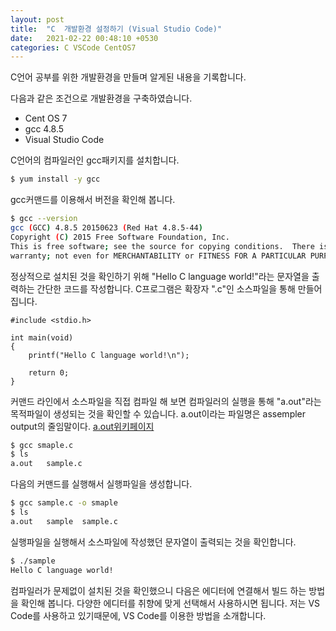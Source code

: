 ```yaml
---
layout: post
title:  "C  개발환경 설정하기 (Visual Studio Code)"
date:   2021-02-22 00:48:10 +0530
categories: C VSCode CentOS7
---
```

C언어 공부를 위한 개발환경을 만들며 알게된 내용을 기록합니다. 

다음과 같은 조건으로 개발환경을 구축하였습니다.

- Cent OS 7
- gcc 4.8.5
- Visual Studio Code

C언어의 컴파일러인 gcc패키지를 설치합니다.

```bash
$ yum install -y gcc
```
gcc커맨드를 이용해서 버전을 확인해 봅니다.

```bash
$ gcc --version
gcc (GCC) 4.8.5 20150623 (Red Hat 4.8.5-44)
Copyright (C) 2015 Free Software Foundation, Inc.
This is free software; see the source for copying conditions.  There is NO
warranty; not even for MERCHANTABILITY or FITNESS FOR A PARTICULAR PURPOSE.
```

정상적으로 설치된 것을 확인하기 위해 "Hello C language world!"라는 문자열을 출력하는 간단한 코드를 작성합니다. C프로그램은 확장자 ".c"인 소스파일을 통해 만들어집니다.

```
#include <stdio.h>

int main(void)
{
    printf("Hello C language world!\n");

    return 0;
}
```
커맨드 라인에서 소스파일을 직접 컴파일 해 보면 컴파일러의 실행을 통해 "a.out"라는 목적파일이 생성되는 것을 확인할 수 있습니다. a.out이라는 파일명은 assempler output의 줄임말이다. [a.out위키페이지][a-out-wiki]

```bash
$ gcc smaple.c
$ ls
a.out	sample.c
```
다음의 커맨드를 실행해서 실행파일을 생성합니다.
```bash
$ gcc sample.c -o smaple
$ ls
a.out	sample	sample.c
```
실행파일을 실행해서 소스파일에 작성했던 문자열이 출력되는 것을 확인합니다.
```bash
$ ./sample
Hello C language world!
```

컴파일러가 문제없이 설치된 것을 확인했으니 다음은 에디터에 연결해서 빌드 하는 방법을 확인해 봅니다.
다양한 에디터를 취향에 맞게 선택해서 사용하시면 됩니다. 저는 VS Code를 사용하고 있기때문에, VS Code를 이용한 방법을 소개합니다.


[a-out-wiki]:https://ko.wikipedia.org/wiki/A.out
